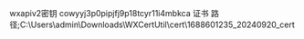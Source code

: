 
   wxapiv2密钥
cowyyj3p0pipjfj9p18tcyr11i4mbkca
证书
路径;C:\Users\admin\Downloads\WXCertUtil\cert\1688601235_20240920_cert

